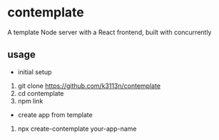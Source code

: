 # contemplate
A template Node server with a React frontend, built with concurrently


## usage
- initial setup
1. git clone https://github.com/k3113n/contemplate
1. cd contemplate
1. npm link

- create app from template
1. npx create-contemplate your-app-name
